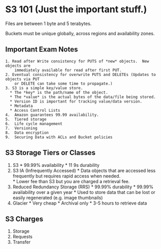 # S3 101 (Just the important stuff.)

Files are between 1 byte and 5 terabytes.

Buckets must be unique globally, across regions and availability zones.

## Important Exam Notes

    1. Read after Write consistency for PUTS of *new* objects.  New objects are
        immediately available for read after first PUT.  
    2. Eventual consistency for overwrite PUTS and DELETEs (Updates to objects via PUT
        or DELETE can take some time to propagate.)
    3. S3 is a simple key/value store.  
      * The *key* is the path/name of the object.
      * The *value* is the actual bytes of the data/file being stored.
      * Version ID is important for tracking value/data version.  
      * Metadata
      * Access Control Lists
    4.  Amazon guarantees 99.99 availability.
    5.  Tiered storage
    6.  Life cycle management
    7.  Versioning
    8.  Data encryption
    9.  Securing Data with ACLs and Bucket policies


## S3 Storage Tiers or Classes
  1. S3
    * 99.99% availability
    * 11 9s durability
  2. S3 IA (Infrequently Accessed)
    * Data objects that are accessed less frequently but requires rapid
      access when needed.   
    * Lower fee than S3 but you are charged a retrieval fee.
  3. Reduced Redundancy Storage (RRS)
    * 99.99% durability
    * 99.99% availability over a given year
    * Used to store data that can be lost or easily regenerated (e.g. image
      thumbnails)
  4. Glacier
    * Very cheap
    * Archival only
    * 3-5 hours to retrieve data


## S3 Charges
  1. Storage
  2. Requests
  3. Transfer
  
